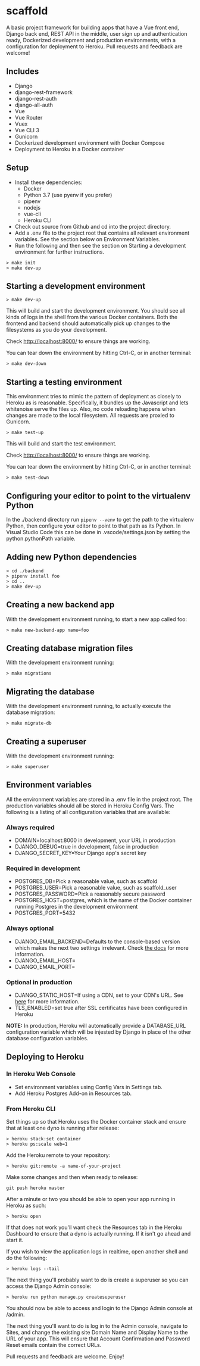 # scaffold

A basic project framework for building apps that have a Vue front end, Django back end, REST API in the middle, user sign up and authentication ready, Dockerized development and production environments, with a configuration for deployment to Heroku. Pull requests and feedback are welcome!

## Includes

* Django
* django-rest-framework
* django-rest-auth
* django-all-auth
* Vue
* Vue Router
* Vuex
* Vue CLI 3
* Gunicorn
* Dockerized development environment with Docker Compose
* Deployment to Heroku in a Docker container

## Setup

* Install these dependencies:
  * Docker
  * Python 3.7 (use pyenv if you prefer)
  * pipenv
  * nodejs
  * vue-cli
  * Heroku CLI
* Check out source from Github and cd into the project directory.
* Add a .env file to the project root that contains all relevant environment variables. See the section below on Environment Variables.
* Run the following and then see the section on Starting a development environment for further instructions.

```shell
> make init
> make dev-up
```

## Starting a development environment

```shell
> make dev-up
```

This will build and start the development environment. You should see all kinds of logs in the shell from the various Docker containers. Both the frontend and backend should automatically pick up changes to the filesystems as you do your development.

Check <http://localhost:8000/> to ensure things are working.

You can tear down the environment by hitting Ctrl-C, or in another terminal:

```shell
> make dev-down
```

## Starting a testing environment

This environment tries to mimic the pattern of deployment as closely to Heroku as is reasonable. Specifically, it bundles up the Javascript and lets whitenoise serve the files up. Also, no code reloading happens when changes are made to the local filesystem. All requests are proxied to Gunicorn.

```shell
> make test-up
```

This will build and start the test environment.

Check <http://localhost:8000/> to ensure things are working.

You can tear down the environment by hitting Ctrl-C, or in another terminal:

```shell
> make test-down
```

## Configuring your editor to point to the virtualenv Python

In the ./backend directory run `pipenv --venv` to get the path to the virtualenv Python, then configure your editor to point to that path as its Python. In Visual Studio Code this can be done in .vscode/settings.json by setting the python.pythonPath variable.

## Adding new Python dependencies

```shell
> cd ./backend
> pipenv install foo
> cd ..
> make dev-up
```

## Creating a new backend app

With the development environment running, to start a new app called foo:

```shell
> make new-backend-app name=foo
```

## Creating database migration files

With the development environment running:

```shell
> make migrations
```

## Migrating the database

With the development environment running, to actually execute the database migration:

```shell
> make migrate-db
```

## Creating a superuser

With the development environment running:

```shell
> make superuser
```

## Environment variables

All the environment variables are stored in a .env file in the project root. The production variables should all be stored in Heroku Config Vars. The following is a listing of all configuration variables that are available:

### Always required

* DOMAIN=localhost:8000 in development, your URL in production
* DJANGO_DEBUG=true in development, false in production
* DJANGO_SECRET_KEY=Your Django app's secret key

### Required in development

* POSTGRES_DB=Pick a reasonable value, such as scaffold
* POSTGRES_USER=Pick a reasonable value, such as scaffold_user
* POSTGRES_PASSWORD=Pick a reasonably secure password
* POSTGRES_HOST=postgres, which is the name of the Docker container running Postgres in the development environment
* POSTGRES_PORT=5432

### Always optional

* DJANGO_EMAIL_BACKEND=Defaults to the console-based version which makes the next two settings irrelevant. Check [the docs](https://docs.djangoproject.com/en/2.2/topics/email/#email-backends) for more information.
* DJANGO_EMAIL_HOST=
* DJANGO_EMAIL_PORT=

### Optional in production

* DJANGO_STATIC_HOST=If using a CDN, set to your CDN's URL. See [here](http://whitenoise.evans.io/en/stable/django.html#instructions-for-amazon-cloudfront) for more information.
* TLS_ENABLED=set true after SSL certificates have been configured in Heroku

**NOTE:** In production, Heroku will automatically provide a DATABASE_URL configuration variable which will be injested by Django in place of the other database configuration variables.

## Deploying to Heroku

### In Heroku Web Console

* Set environment variables using Config Vars in Settings tab.
* Add Heroku Postgres Add-on in Resources tab.

### From Heroku CLI

Set things up so that Heroku uses the Docker container stack and ensure that at least one dyno is running after release:

```shell
> heroku stack:set container
> heroku ps:scale web=1
```

Add the Heroku remote to your repository:

```shell
> heroku git:remote -a name-of-your-project
```

Make some changes and then when ready to release:

```shell
git push heroku master
```

After a minute or two you should be able to open your app running in Heroku as such:

```shell
> heroku open
```

If that does not work you'll want check the Resources tab in the Heroku Dashboard to ensure that a dyno is actually running. If it isn't go ahead and start it.

If you wish to view the application logs in realtime, open another shell and do the following:

```shell
> heroku logs --tail
```

The next thing you'll probably want to do is create a superuser so you can access the Django Admin console:

```shell
> heroku run python manage.py createsuperuser
```

You should now be able to access and login to the Django Admin console at /admin.

The next thing you'll want to do is log in to the Admin console, navigate to Sites, and change the existing site Domain Name and Display Name to the URL of your app. This will ensure that Account Confirmation and Password Reset emails contain the correct URLs.

Pull requests and feedback are welcome. Enjoy!
